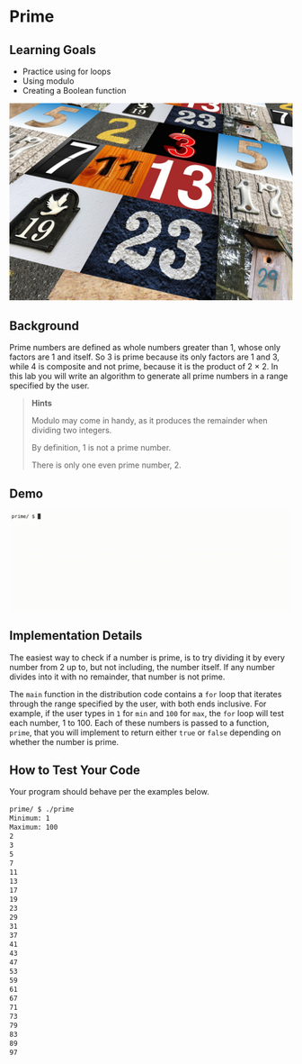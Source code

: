 # Prime

## Learning Goals

- Practice using for loops
- Using modulo
- Creating a Boolean function

![Alt text](img/prime-numbers.jpg)

## Background
Prime numbers are defined as whole numbers greater than 1, whose only factors are 1 and itself. So 3 is prime because its only factors are 1 and 3, while 4 is composite and not prime, because it is the product of 2 × 2. In this lab you will write an algorithm to generate all prime numbers in a range specified by the user.

> **Hints**
>
> Modulo may come in handy, as it produces the remainder when dividing two integers.
>
> By definition, 1 is not a prime number.
>
> There is only one even prime number, 2.

## Demo

![Alt text](img/primeDemo.gif)

## Implementation Details

The easiest way to check if a number is prime, is to try dividing it by every number from 2 up to, but not including, the number itself. If any number divides into it with no remainder, that number is not prime.

The ``main`` function in the distribution code contains a ``for`` loop that iterates through the range specified by the user, with both ends inclusive. For example, if the user types in ``1`` for ``min`` and ``100`` for ``max``, the ``for`` loop will test each number, 1 to 100. Each of these numbers is passed to a function, ``prime``, that you will implement to return either ``true`` or ``false`` depending on whether the number is prime.

## How to Test Your Code

Your program should behave per the examples below.

```
prime/ $ ./prime
Minimum: 1
Maximum: 100
2
3
5
7
11
13
17
19
23
29
31
37
41
43
47
53
59
61
67
71
73
79
83
89
97
```